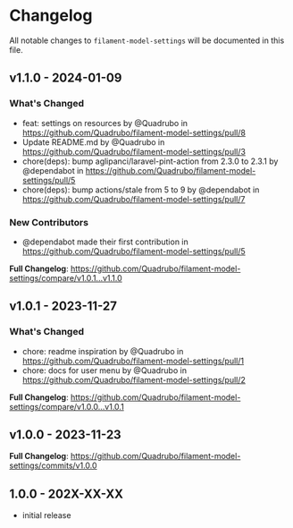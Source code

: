 # Changelog

All notable changes to `filament-model-settings` will be documented in this file.

## v1.1.0 - 2024-01-09

### What's Changed

* feat: settings on resources by @Quadrubo in https://github.com/Quadrubo/filament-model-settings/pull/8
* Update README.md by @Quadrubo in https://github.com/Quadrubo/filament-model-settings/pull/3
* chore(deps): bump aglipanci/laravel-pint-action from 2.3.0 to 2.3.1 by @dependabot in https://github.com/Quadrubo/filament-model-settings/pull/5
* chore(deps): bump actions/stale from 5 to 9 by @dependabot in https://github.com/Quadrubo/filament-model-settings/pull/7

### New Contributors

* @dependabot made their first contribution in https://github.com/Quadrubo/filament-model-settings/pull/5

**Full Changelog**: https://github.com/Quadrubo/filament-model-settings/compare/v1.0.1...v1.1.0

## v1.0.1 - 2023-11-27

### What's Changed

* chore: readme inspiration by @Quadrubo in https://github.com/Quadrubo/filament-model-settings/pull/1
* chore: docs for user menu by @Quadrubo in https://github.com/Quadrubo/filament-model-settings/pull/2

**Full Changelog**: https://github.com/Quadrubo/filament-model-settings/compare/v1.0.0...v1.0.1

## v1.0.0 - 2023-11-23

**Full Changelog**: https://github.com/Quadrubo/filament-model-settings/commits/v1.0.0

## 1.0.0 - 202X-XX-XX

- initial release
